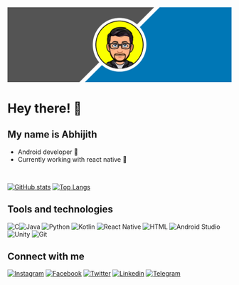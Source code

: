 <img src="banner.png">

# Hey there! :wave:

## My name is Abhijith
- Android developer :iphone:
- Currently working with react native :rocket:

&nbsp;
  
[![GitHub stats](https://github-readme-stats.vercel.app/api?&username=Abhijith-K-S&count_private=true&show_icons=true&theme=merko)](https://github.com/anuraghazra/github-readme-stats) [![Top Langs](https://github-readme-stats.vercel.app/api/top-langs/?username=Abhijith-K-S&layout=compact&langs_count=8&theme=merko)](https://github.com/anuraghazra/github-readme-stats)
 

## Tools and technologies
<img alt="C" src="https://cdn0.iconfinder.com/data/icons/mobile-device/512/latin-letter-uppercase-c-keyboard-round-2-128.png" width=30px/><img alt="Java" src="https://cdn4.iconfinder.com/data/icons/logos-and-brands/512/181_Java_logo_logos-128.png" width=30px/>
<img alt="Python" src="https://cdn4.iconfinder.com/data/icons/logos-and-brands/512/267_Python_logo-256.png" width=30px/>
<img alt="Kotlin" src="https://img.icons8.com/color/452/kotlin.png" width=30px/>
<img alt="React Native" src="https://img.icons8.com/color/344/react-native.png" width=30px/>
<img alt="HTML" src="https://cdn1.iconfinder.com/data/icons/logotypes/32/badge-html-5-256.png" width=30px/>
<img alt="Android Studio" src="https://img.icons8.com/color/2x/android-studio--v2.png" width=30px/><img alt="Unity" src="https://img.icons8.com/fluency/2x/unity.png" width=30px/>
<img alt="Git" src="https://img.icons8.com/color/2x/git.png" width=30px/>


## Connect with me

[<img alt="Instagram" src="https://cdn2.iconfinder.com/data/icons/social-icons-33/128/Instagram-128.png" width=30px />](https://instagram.com/_abhijith.k.s_)
[<img alt="Facebook" src="https://cdn1.iconfinder.com/data/icons/logotypes/32/square-facebook-128.png" width=30px />](https://www.facebook.com/abhijith.ks.9256028/)
[<img alt="Twitter" src="https://cdn2.iconfinder.com/data/icons/social-media-2285/512/1_Twitter3_colored_svg-128.png" width=30px />](https://twitter.com/abhijithks_)
[<img alt="Linkedin" src="https://cdn2.iconfinder.com/data/icons/social-media-2285/512/1_Linkedin_unofficial_colored_svg-128.png" width=30px />](https://www.linkedin.com/in/abhijithks/)
[<img alt="Telegram" src="https://cdn2.iconfinder.com/data/icons/social-media-applications/64/social_media_applications_19-telegram-128.png" width=30px />](https://t.me/abhijithks)
